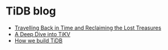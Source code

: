 # TiDB blog

- [Travelling Back in Time and Reclaiming the Lost Treasures](_posts/2016-11-15-Travelling-Back-in-Time-and-Reclaiming-the-Lost-Treasures.md)
- [A Deep Dive into TiKV](_posts/2016-11-09-Deep-Dive-into-TiKV.md)
- [How we build TiDB](_posts/2016-10-17-how-we-build-tidb.md)

